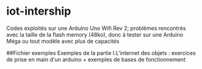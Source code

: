 # iot-intership

Codes exploités sur une Arduino Uno Wifi Rev 2; problèmes rencontrés avec la  taille de la flash memory (48ko), donc à tester sur une Arduino Méga ou tout modèle avec plus de capacités

##Fichier exemples 
Exemples de la partie I.L'internet des objets : exercices de prise en main d'un arduino + exemples de bases de fonctionnement
